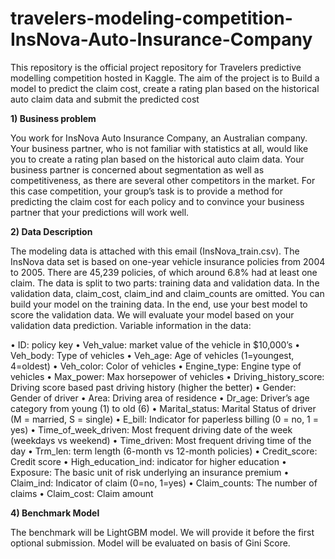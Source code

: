# travelers-modeling-competition-InsNova-Auto-Insurance-Company
This repository is the official project repository for Travelers predictive modelling competition hosted in Kaggle.  The aim of the project is to  Build a model to predict the claim cost,  create a rating plan based on the historical auto claim data  and submit the predicted cost 

**1) Business problem**

You work for InsNova Auto Insurance Company, an Australian company. Your business partner, who is not familiar with 
statistics at all, would like you to create a rating plan based on the historical auto claim data. Your business partner is 
concerned about segmentation as well as competitiveness, as there are several other competitors in the market.
For this case competition, your group’s task is to provide a method for predicting the claim cost for each policy and to 
convince your business partner that your predictions will work well.

**2) Data Description**

The modeling data is attached with this email (InsNova_train.csv). The InsNova data set is based on one-year vehicle 
insurance policies from 2004 to 2005. There are 45,239 policies, of which around 6.8% had at least one claim. The data is
split to two parts: training data and validation data. In the validation data, claim_cost, claim_ind and claim_counts are
omitted. You can build your model on the training data. In the end, use your best model to score the validation data. We 
will evaluate your model based on your validation data prediction. 
Variable information in the data:

• ID: policy key
• Veh_value: market value of the vehicle in $10,000’s
• Veh_body: Type of vehicles
• Veh_age: Age of vehicles (1=youngest, 4=oldest)
• Veh_color: Color of vehicles
• Engine_type: Engine type of vehicles
• Max_power: Max horsepower of vehicles
• Driving_history_score: Driving score based past driving history (higher the better)
• Gender: Gender of driver
• Area: Driving area of residence
• Dr_age: Driver’s age category from young (1) to old (6)
• Marital_status: Marital Status of driver (M = married, S = single)
• E_bill: Indicator for paperless billing (0 = no, 1 = yes)
• Time_of_week_driven: Most frequent driving date of the week (weekdays vs weekend)
• Time_driven: Most frequent driving time of the day
• Trm_len: term length (6-month vs 12-month policies)
• Credit_score: Credit score
• High_education_ind: indicator for higher education
• Exposure: The basic unit of risk underlying an insurance premium
• Claim_ind: Indicator of claim (0=no, 1=yes)
• Claim_counts: The number of claims
• Claim_cost: Claim amount

**4) Benchmark Model**

The benchmark will be LightGBM model. We will provide it before the first optional submission. Model will be evaluated on basis of Gini Score.

